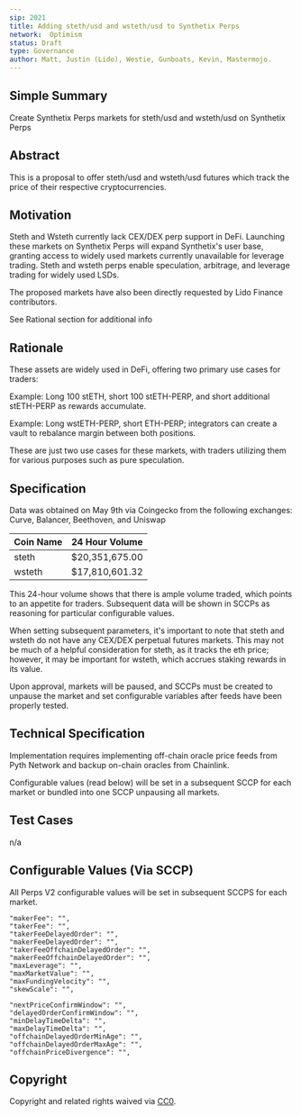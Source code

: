 ```yaml
---
sip: 2021
title: Adding steth/usd and wsteth/usd to Synthetix Perps 
network:  Optimism
status: Draft
type: Governance
author: Matt, Justin (Lido), Westie, Gunboats, Kevin, Mastermojo.
---
```


## Simple Summary

Create Synthetix Perps markets for steth/usd and wsteth/usd on Synthetix Perps

## Abstract

This is a proposal to offer steth/usd and wsteth/usd futures which track the price of their respective cryptocurrencies.

## Motivation

Steth and Wsteth currently lack CEX/DEX perp support in DeFi. Launching these markets on Synthetix Perps will expand Synthetix's user base, granting access to widely used markets currently unavailable for leverage trading. Steth and wsteth perps enable speculation, arbitrage, and leverage trading for widely used LSDs.

The proposed markets have also been directly requested by Lido Finance contributors.

See Rational section for additional info

## Rationale

These assets are widely used in DeFi, offering two primary use cases for traders:

Example: Long 100 stETH, short 100 stETH-PERP, and short additional stETH-PERP as rewards accumulate.

Example: Long wstETH-PERP, short ETH-PERP; integrators can create a vault to rebalance margin between both positions.

These are just two use cases for these markets, with traders utilizing them for various purposes such as pure speculation.

## Specification

Data was obtained on May 9th via Coingecko from the following exchanges: Curve, Balancer, Beethoven, and Uniswap

| Coin Name 	|  24 Hour Volume  |
|-----------	|----------------	|
| steth       	| $20,351,675.00 	|
| wsteth       	| $17,810,601.32 	|


This 24-hour volume shows that there is ample volume traded, which points to an appetite for traders. Subsequent data will be shown in SCCPs as reasoning for particular configurable values.

When setting subsequent parameters, it's important to note that steth and wsteth do not have any CEX/DEX perpetual futures markets. This may not be much of a helpful consideration for steth, as it tracks the eth price; however, it may be important for wsteth, which accrues staking rewards in its value.

Upon approval, markets will be paused, and SCCPs must be created to unpause the market and set configurable variables after feeds have been properly tested.

## Technical Specification

Implementation requires implementing off-chain oracle price feeds from Pyth Network and backup on-chain oracles from Chainlink.

Configurable values (read below) will be set in a subsequent SCCP for each market or bundled into one SCCP unpausing all markets.

## Test Cases

n/a

## Configurable Values (Via SCCP)

All Perps V2 configurable values will be set in subsequent SCCPS for each market.

    "makerFee": "",
    "takerFee": "",
    "takerFeeDelayedOrder": "",
    "makerFeeDelayedOrder": "",
    "takerFeeOffchainDelayedOrder": "",
    "makerFeeOffchainDelayedOrder": "",
    "maxLeverage": "",
    "maxMarketValue": "",
    "maxFundingVelocity": "",
    "skewScale": "",

    "nextPriceConfirmWindow": "",
    "delayedOrderConfirmWindow": "",
    "minDelayTimeDelta": "",
    "maxDelayTimeDelta": "",
    "offchainDelayedOrderMinAge": "",
    "offchainDelayedOrderMaxAge": "",
    "offchainPriceDivergence": "",

## Copyright

Copyright and related rights waived via [CC0](https://creativecommons.org/publicdomain/zero/1.0/).



